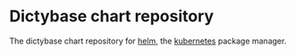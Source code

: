 # Dictybase chart repository
The dictybase chart repository for [helm](https://github.com/kubernetes/helm),
the [kubernetes](https://k8s.io) package manager. 

